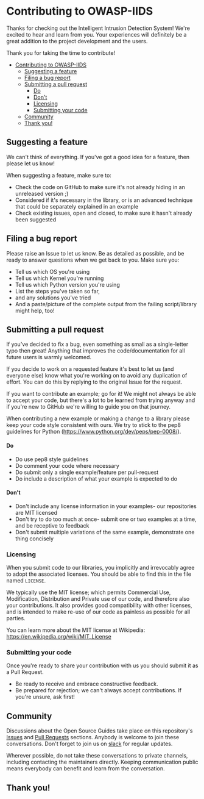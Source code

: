 # Contributing to OWASP-IIDS

Thanks for checking out the Intelligent Intrusion Detection System! We're excited to hear and learn from you. Your experiences will definitely be a great addition to the project development and the users.

Thank you for taking the time to contribute!

- [Contributing to OWASP-IIDS](#contributing-to-owasp-iids)
  - [Suggesting a feature](#suggesting-a-feature)
  - [Filing a bug report](#filing-a-bug-report)
  - [Submitting a pull request](#submitting-a-pull-request)
      - [Do](#do)
      - [Don't](#dont)
    - [Licensing](#licensing)
    - [Submitting your code](#submitting-your-code)
  - [Community](#community)
  - [Thank you!](#thank-you)

## Suggesting a feature

We can't think of everything. If you've got a good idea for a feature, then please let us know!

When suggesting a feature, make sure to:

* Check the code on GitHub to make sure it's not already hiding in an unreleased version ;)
* Considered if it's necessary in the library, or is an advanced technique that could be separately explained in an example
* Check existing issues, open and closed, to make sure it hasn't already been suggested

## Filing a bug report

Please raise an Issue to let us know. Be as detailed as possible, and be ready to answer questions when we get back to you. Make sure you:

* Tell us which OS you're using
* Tell us which Kernel you're running
* Tell us which Python version you're using
* List the steps you've taken so far,
* and any solutions you've tried
* And a paste/picture of the complete output from the failing script/library might help, too!

## Submitting a pull request

If you've decided to fix a bug, even something as small as a single-letter typo then great! Anything that improves the code/documentation for all future users is warmly welcomed.

If you decide to work on a requested feature it's best to let us (and everyone else) know what you're working on to avoid any duplication of effort. You can do this by replying to the original Issue for the request.

If you want to contribute an example; go for it! We might not always be able to accept your code, but there's a lot to be learned from trying anyway and if you're new to GitHub we're willing to guide you on that journey.

When contributing a new example or making a change to a library please keep your code style consistent with ours. We try to stick to the pep8 guidelines for Python (https://www.python.org/dev/peps/pep-0008/).

#### Do

* Do use pep8 style guidelines
* Do comment your code where necessary
* Do submit only a single example/feature per pull-request
* Do include a description of what your example is expected to do

#### Don't

* Don't include any license information in your examples- our repositories are MIT licensed
* Don't try to do too much at once- submit one or two examples at a time, and be receptive to feedback
* Don't submit multiple variations of the same example, demonstrate one thing concisely

### Licensing

When you submit code to our libraries, you implicitly and irrevocably agree to adopt the associated licenses. You should be able to find this in the file named `LICENSE`.

We typically use the MIT license; which permits Commercial Use, Modification, Distribution and Private use of our code, and therefore also your contributions. It also provides good compatibility with other licenses, and is intended to make re-use of our code as painless as possible for all parties.

You can learn more about the MIT license at Wikipedia: https://en.wikipedia.org/wiki/MIT_License

### Submitting your code

Once you're ready to share your contribution with us you should submit it as a Pull Request.

* Be ready to receive and embrace constructive feedback.
* Be prepared for rejection; we can't always accept contributions. If you're unsure, ask first!

## Community

Discussions about the Open Source Guides take place on this repository's [Issues](https://github.com/OWASP/Intelligent-Intrusion-Detection-System/issues) and [Pull Requests](https://github.com/OWASP/Intelligent-Intrusion-Detection-System/pulls) sections. Anybody is welcome to join these conversations. Don't forget to join us on [slack](https://join.slack.com/t/owasp-iids/shared_invite/zt-ee5uybw2-6Q92sWtUp~IvArd~~XQ9BQ) for regular updates.

Wherever possible, do not take these conversations to private channels, including contacting the maintainers directly. Keeping communication public means everybody can benefit and learn from the conversation.

## Thank you!

